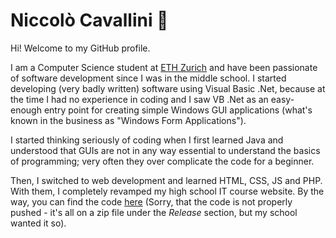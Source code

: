 # Niccolò Cavallini 👋

Hi! Welcome to my GitHub profile. 

I am a Computer Science student at [ETH Zurich](https://inf.ethz.ch) and have been passionate of software development since I was in the middle school.
I started developing (very badly written) software using Visual Basic .Net, because at the time I had no experience in coding and I saw VB .Net as an easy-enough entry point for creating simple Windows GUI applications (what's known in the business as "Windows Form Applications").

I started thinking seriously of coding when I first learned Java and understood that GUIs are not in any way essential to understand the basics of programming; very often they over complicate the code for a beginner.

Then, I switched to web development and learned HTML, CSS, JS and PHP. With them, I completely revamped my high school IT course website. By the way, you can find the code [here](https://github.com/ncavallini/ocinfo_libe) (Sorry, that the code is not properly pushed - it's all on a zip file under the _Release_ section, but my school wanted it so).

